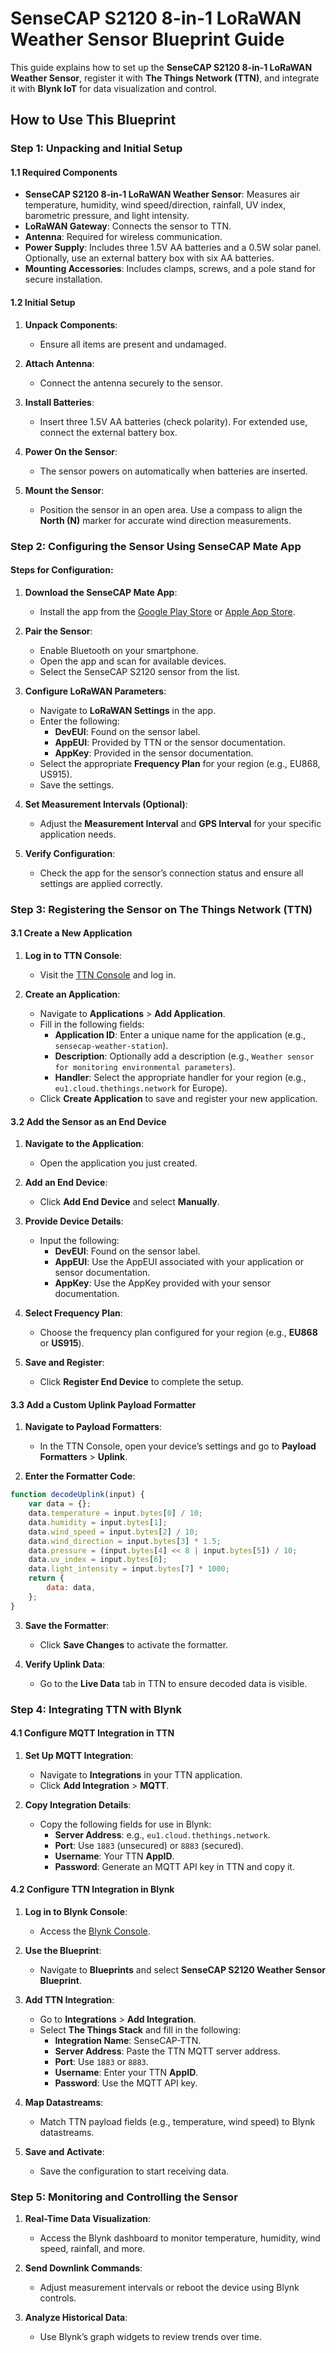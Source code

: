 # **SenseCAP S2120 8-in-1 LoRaWAN Weather Sensor Blueprint Guide**

This guide explains how to set up the **SenseCAP S2120 8-in-1 LoRaWAN Weather
Sensor**, register it with **The Things Network (TTN)**, and integrate it with
**Blynk IoT** for data visualization and control.

## **How to Use This Blueprint**

### **Step 1: Unpacking and Initial Setup**

#### **1.1 Required Components**

- **SenseCAP S2120 8-in-1 LoRaWAN Weather Sensor**:
  Measures air temperature, humidity, wind speed/direction, rainfall, UV index, barometric pressure, and light intensity.
- **LoRaWAN Gateway**:
  Connects the sensor to TTN.
- **Antenna**:
  Required for wireless communication.
- **Power Supply**:
  Includes three 1.5V AA batteries and a 0.5W solar panel. Optionally, use an external battery box with six AA batteries.
- **Mounting Accessories**:
  Includes clamps, screws, and a pole stand for secure installation.

#### **1.2 Initial Setup**

1. **Unpack Components**:
   - Ensure all items are present and undamaged.

2. **Attach Antenna**:
   - Connect the antenna securely to the sensor.

3. **Install Batteries**:
   - Insert three 1.5V AA batteries (check polarity). For extended use, connect the external battery box.

4. **Power On the Sensor**:
   - The sensor powers on automatically when batteries are inserted.

5. **Mount the Sensor**:
   - Position the sensor in an open area. Use a compass to align the **North (N)** marker for accurate wind direction measurements.

### **Step 2: Configuring the Sensor Using SenseCAP Mate App**

#### **Steps for Configuration**:

1. **Download the SenseCAP Mate App**:
   - Install the app from the [Google Play
   Store](https://play.google.com/store/apps/details?id=com.seeedstudio.sensecap)
   or [Apple App Store](https://apps.apple.com/app/sensecap-mate/id1520727287).

2. **Pair the Sensor**:
   - Enable Bluetooth on your smartphone.
   - Open the app and scan for available devices.
   - Select the SenseCAP S2120 sensor from the list.

3. **Configure LoRaWAN Parameters**:
   - Navigate to **LoRaWAN Settings** in the app.
   - Enter the following:
     - **DevEUI**: Found on the sensor label.
     - **AppEUI**: Provided by TTN or the sensor documentation.
     - **AppKey**: Provided in the sensor documentation.
   - Select the appropriate **Frequency Plan** for your region (e.g., EU868, US915).
   - Save the settings.

4. **Set Measurement Intervals (Optional)**:
   - Adjust the **Measurement Interval** and **GPS Interval** for your specific application needs.

5. **Verify Configuration**:
   - Check the app for the sensor’s connection status and ensure all settings are applied correctly.

### **Step 3: Registering the Sensor on The Things Network (TTN)**

#### **3.1 Create a New Application**

1. **Log in to TTN Console**:
   - Visit the [TTN Console](https://console.cloud.thethings.network/) and log in.

2. **Create an Application**:
   - Navigate to **Applications** > **Add Application**.
   - Fill in the following fields:
     - **Application ID**: Enter a unique name for the application (e.g., `sensecap-weather-station`).
     - **Description**: Optionally add a description (e.g., `Weather sensor for monitoring environmental parameters`).
     - **Handler**: Select the appropriate handler for your region (e.g., `eu1.cloud.thethings.network` for Europe).
   - Click **Create Application** to save and register your new application.

#### **3.2 Add the Sensor as an End Device**

1. **Navigate to the Application**:
   - Open the application you just created.

2. **Add an End Device**:
   - Click **Add End Device** and select **Manually**.

3. **Provide Device Details**:
   - Input the following:
     - **DevEUI**: Found on the sensor label.
     - **AppEUI**: Use the AppEUI associated with your application or sensor documentation.
     - **AppKey**: Use the AppKey provided with your sensor documentation.

4. **Select Frequency Plan**:
   - Choose the frequency plan configured for your region (e.g., **EU868** or **US915**).

5. **Save and Register**:
   - Click **Register End Device** to complete the setup.

#### **3.3 Add a Custom Uplink Payload Formatter**

1. **Navigate to Payload Formatters**:
   - In the TTN Console, open your device’s settings and go to **Payload Formatters** > **Uplink**.

2. **Enter the Formatter Code**:

```javascript
function decodeUplink(input) {
    var data = {};
    data.temperature = input.bytes[0] / 10;
    data.humidity = input.bytes[1];
    data.wind_speed = input.bytes[2] / 10;
    data.wind_direction = input.bytes[3] * 1.5;
    data.pressure = (input.bytes[4] << 8 | input.bytes[5]) / 10;
    data.uv_index = input.bytes[6];
    data.light_intensity = input.bytes[7] * 1000;
    return {
        data: data,
    };
}
```

3. **Save the Formatter**:
   - Click **Save Changes** to activate the formatter.

4. **Verify Uplink Data**:
   - Go to the **Live Data** tab in TTN to ensure decoded data is visible.

### **Step 4: Integrating TTN with Blynk**

#### **4.1 Configure MQTT Integration in TTN**

1. **Set Up MQTT Integration**:
   - Navigate to **Integrations** in your TTN application.
   - Click **Add Integration** > **MQTT**.

2. **Copy Integration Details**:
   - Copy the following fields for use in Blynk:
     - **Server Address**: e.g., `eu1.cloud.thethings.network`.
     - **Port**: Use `1883` (unsecured) or `8883` (secured).
     - **Username**: Your TTN **AppID**.
     - **Password**: Generate an MQTT API key in TTN and copy it.

#### **4.2 Configure TTN Integration in Blynk**

1. **Log in to Blynk Console**:
   - Access the [Blynk Console](https://blynk.cloud).

2. **Use the Blueprint**:
   - Navigate to **Blueprints** and select **SenseCAP S2120 Weather Sensor Blueprint**.

3. **Add TTN Integration**:
   - Go to **Integrations** > **Add Integration**.
   - Select **The Things Stack** and fill in the following:
     - **Integration Name**: SenseCAP-TTN.
     - **Server Address**: Paste the TTN MQTT server address.
     - **Port**: Use `1883` or `8883`.
     - **Username**: Enter your TTN **AppID**.
     - **Password**: Use the MQTT API key.

4. **Map Datastreams**:
   - Match TTN payload fields (e.g., temperature, wind speed) to Blynk datastreams.

5. **Save and Activate**:
   - Save the configuration to start receiving data.

### **Step 5: Monitoring and Controlling the Sensor**

1. **Real-Time Data Visualization**:
   - Access the Blynk dashboard to monitor temperature, humidity, wind speed, rainfall, and more.

2. **Send Downlink Commands**:
   - Adjust measurement intervals or reboot the device using Blynk controls.

3. **Analyze Historical Data**:
   - Use Blynk’s graph widgets to review trends over time.


